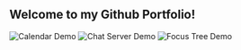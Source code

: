## Welcome to my Github Portfolio!

![Calendar Demo](../Demos/Calendar_Demo.gif)
![Chat Server Demo](../Demos/Chat_Server_Demo.gif)
![Focus Tree Demo](../Demos/Focus_Tree_Demo.gif)
